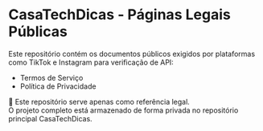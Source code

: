# CasaTechDicas - Páginas Legais Públicas

Este repositório contém os documentos públicos exigidos por plataformas como TikTok e Instagram para verificação de API:

- Termos de Serviço
- Política de Privacidade

🔐 Este repositório serve apenas como referência legal.  
O projeto completo está armazenado de forma privada no repositório principal CasaTechDicas.
